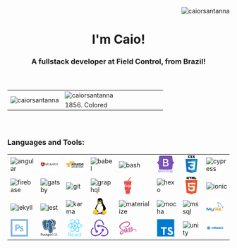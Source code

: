 <p align="right">
  <img src="https://komarev.com/ghpvc/?username=caiorsantanna&label=Profile%20views&color=0e75b6&style=flat" alt="caiorsantanna" />
</p>

<h1 align="center">I'm Caio!</h1>
<h3 align="center">A fullstack developer at Field Control, from Brazil!</h3>

<table height="25px"></table>

<table border="0px">
  <tr>
    <td rowspan="3" align="center" width="35%">
      <img src="https://user-images.githubusercontent.com/26316189/134946723-10e61534-e875-4c4c-a163-786e781e340e.png" alt="caiorsantanna" />
    </td>
  </tr>
  <tr>
    <td width="65%">
      <img src="https://user-images.githubusercontent.com/26316189/161986074-73fa3677-05a0-475e-94d5-aadd3e155535.png" alt="caiorsantanna" />
    </td>
  </tr>
  <tr>
    <td>1856. Colored</td>
  </tr>
</table>

<table height="25px"></table>

<h3 align="left">Languages and Tools:</h3>
<table border="0px">
  <tr>
    <td><img src="https://angular.io/assets/images/logos/angular/angular.svg" alt="angular" width="40" height="40"/></td>
    <td><img src="https://raw.githubusercontent.com/devicons/devicon/master/icons/angularjs/angularjs-original-wordmark.svg" alt="angularjs" width="40" height="40"/></td>
    <td><img src="https://raw.githubusercontent.com/devicons/devicon/master/icons/amazonwebservices/amazonwebservices-original-wordmark.svg" alt="aws" width="40" height="40"/></td>
    <td><img src="https://www.vectorlogo.zone/logos/babeljs/babeljs-icon.svg" alt="babel" width="40" height="40"/></td>
    <td><img src="https://www.vectorlogo.zone/logos/gnu_bash/gnu_bash-icon.svg" alt="bash" width="40" height="40"/></td>
    <td><img src="https://raw.githubusercontent.com/devicons/devicon/master/icons/bootstrap/bootstrap-plain-wordmark.svg" alt="bootstrap" width="40" height="40"/></td>
    <td><img src="https://raw.githubusercontent.com/devicons/devicon/master/icons/css3/css3-original-wordmark.svg" alt="css3" width="40" height="40"/></td>
    <td><img src="https://raw.githubusercontent.com/simple-icons/simple-icons/6e46ec1fc23b60c8fd0d2f2ff46db82e16dbd75f/icons/cypress.svg" alt="cypress" width="40" height="40"/> </a> <a href="https://expressjs.com" target="_blank"></td>
    <td><img src="https://raw.githubusercontent.com/devicons/devicon/master/icons/express/express-original-wordmark.svg" alt="express" width="40" height="40"/></td>
    <td><img src="https://www.vectorlogo.zone/logos/figma/figma-icon.svg" alt="figma" width="40" height="40"/></td>
  </tr>
  <tr>
    <td><img src="https://www.vectorlogo.zone/logos/firebase/firebase-icon.svg" alt="firebase" width="40" height="40"/></td>
    <td><img src="https://www.vectorlogo.zone/logos/gatsbyjs/gatsbyjs-icon.svg" alt="gatsby" width="40" height="40"/></td>
    <td><img src="https://www.vectorlogo.zone/logos/git-scm/git-scm-icon.svg" alt="git" width="40" height="40"/></td>
    <td><img src="https://www.vectorlogo.zone/logos/graphql/graphql-icon.svg" alt="graphql" width="40" height="40"/></td>
    <td><img src="https://raw.githubusercontent.com/devicons/devicon/master/icons/gulp/gulp-plain.svg" alt="gulp" width="40" height="40"/></td>
    <td><img src="https://www.vectorlogo.zone/logos/hexoio/hexoio-icon.svg" alt="hexo" width="40" height="40"/></td>
    <td><img src="https://raw.githubusercontent.com/devicons/devicon/master/icons/html5/html5-original-wordmark.svg" alt="html5" width="40" height="40"/></td>
    <td><img src="https://upload.wikimedia.org/wikipedia/commons/d/d1/Ionic_Logo.svg" alt="ionic" width="40" height="40"/></td>
    <td><img src="https://www.vectorlogo.zone/logos/jasmine/jasmine-icon.svg" alt="jasmine" width="40" height="40"/></td>
    <td><img src="https://raw.githubusercontent.com/devicons/devicon/master/icons/javascript/javascript-original.svg" alt="javascript" width="40" height="40"/></td>
  </tr>
  <tr>
    <td><img src="https://www.vectorlogo.zone/logos/jekyllrb/jekyllrb-icon.svg" alt="jekyll" width="40" height="40"/></td>
    <td><img src="https://www.vectorlogo.zone/logos/jestjsio/jestjsio-icon.svg" alt="jest" width="40" height="40"/></td>
    <td><img src="https://raw.githubusercontent.com/detain/svg-logos/780f25886640cef088af994181646db2f6b1a3f8/svg/karma.svg" alt="karma" width="40" height="40"/></td>
    <td><img src="https://raw.githubusercontent.com/devicons/devicon/master/icons/linux/linux-original.svg" alt="linux" width="40" height="40"/></td>
    <td><img src="https://raw.githubusercontent.com/prplx/svg-logos/5585531d45d294869c4eaab4d7cf2e9c167710a9/svg/materialize.svg" alt="materialize" width="40" height="40"/></td>
    <td><img src="https://www.vectorlogo.zone/logos/mochajs/mochajs-icon.svg" alt="mocha" width="40" height="40"/> </a> <a href="https://www.microsoft.com/en-us/sql-server" target="_blank"></td>
    <td><img src="https://www.svgrepo.com/show/303229/microsoft-sql-server-logo.svg" alt="mssql" width="40" height="40"/></td>
    <td><img src="https://raw.githubusercontent.com/devicons/devicon/master/icons/mysql/mysql-original-wordmark.svg" alt="mysql" width="40" height="40"/></td>
    <td><img src="https://cdn.worldvectorlogo.com/logos/nextjs-3.svg" alt="nextjs" width="40" height="40"/></td>
    <td><img src="https://raw.githubusercontent.com/devicons/devicon/master/icons/nodejs/nodejs-original-wordmark.svg" alt="nodejs" width="40" height="40"/></td>
  </tr>
  <tr>
    <td><img src="https://raw.githubusercontent.com/devicons/devicon/master/icons/photoshop/photoshop-line.svg" alt="photoshop" width="40" height="40"/></td>
    <td><img src="https://raw.githubusercontent.com/devicons/devicon/master/icons/postgresql/postgresql-original-wordmark.svg" alt="postgresql" width="40" height="40"/></td>
    <td><img src="https://raw.githubusercontent.com/devicons/devicon/master/icons/react/react-original-wordmark.svg" alt="react" width="40" height="40"/></td>
    <td><img src="https://raw.githubusercontent.com/devicons/devicon/master/icons/redux/redux-original.svg" alt="redux" width="40" height="40"/></td>
    <td><img src="https://raw.githubusercontent.com/devicons/devicon/master/icons/sass/sass-original.svg" alt="sass" width="40" height="40"/></td>
    <td><img src="https://raw.githubusercontent.com/devicons/devicon/master/icons/typescript/typescript-original.svg" alt="typescript" width="40" height="40"/></td>
    <td><img src="https://www.vectorlogo.zone/logos/unity3d/unity3d-icon.svg" alt="unity" width="40" height="40"/></td>
    <td><img src="https://raw.githubusercontent.com/devicons/devicon/d00d0969292a6569d45b06d3f350f463a0107b0d/icons/webpack/webpack-original-wordmark.svg" alt="webpack" width="40" height="40"/></td>
    <td><img src="https://cdn.worldvectorlogo.com/logos/adobe-xd.svg" alt="xd" width="40" height="40"/></td>
    <td></td>
  </tr>
</table>

